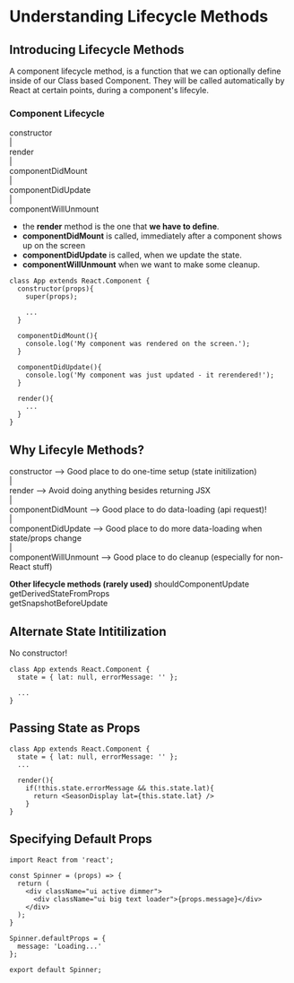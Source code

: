 # Understanding Lifecycle Methods

## Introducing Lifecycle Methods

A component lifecycle method, is a function that we can optionally define inside of our Class based Component. They will be called automatically by React at certain points, during a component's lifecyle.

### Component Lifecycle

constructor  
|  
render  
|  
componentDidMount  
|  
componentDidUpdate  
|  
componentWillUnmount  

* the **render** method is the one that **we have to define**.
* **componentDidMount** is called, immediately after a component shows up on the screen
* **componentDidUpdate** is called, when we update the state.
* **componentWillUnmount** when we want to make some cleanup.

```
class App extends React.Component {
  constructor(props){
    super(props);

    ...
  }

  componentDidMount(){
    console.log('My component was rendered on the screen.');
  }

  componentDidUpdate(){
    console.log('My component was just updated - it rerendered!');
  }

  render(){
    ...
  }
}
```

## Why Lifecyle Methods?

constructor -->  Good place to do one-time setup (state initilization)  
|  
render  --> Avoid doing anything besides returning JSX  
|  
componentDidMount --> Good place to do data-loading (api request)!  
|  
componentDidUpdate  --> Good place to do more data-loading 
                        when state/props change  
|  
componentWillUnmount  --> Good place to do cleanup 
                          (especially for non-React stuff)


**Other lifecycle methods (rarely used)**
shouldComponentUpdate  
getDerivedStateFromProps  
getSnapshotBeforeUpdate  

## Alternate State Intitilization

No constructor!
```
class App extends React.Component {
  state = { lat: null, errorMessage: '' };

  ...
}
```

## Passing State as Props

```
class App extends React.Component {
  state = { lat: null, errorMessage: '' };
  ...

  render(){
    if(!this.state.errorMessage && this.state.lat){
      return <SeasonDisplay lat={this.state.lat} />
    }
}
```

## Specifying Default Props

```
import React from 'react';

const Spinner = (props) => {
  return (
    <div className="ui active dimmer">
      <div className="ui big text loader">{props.message}</div>
    </div>
  );
}

Spinner.defaultProps = {
  message: 'Loading...'
};

export default Spinner;
```
